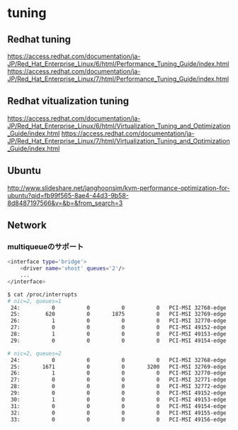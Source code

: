 # tuning

## Redhat tuning
https://access.redhat.com/documentation/ja-JP/Red_Hat_Enterprise_Linux/6/html/Performance_Tuning_Guide/index.html
https://access.redhat.com/documentation/ja-JP/Red_Hat_Enterprise_Linux/7/html/Performance_Tuning_Guide/index.html

## Redhat vitualization tuning
https://access.redhat.com/documentation/ja-JP/Red_Hat_Enterprise_Linux/6/html/Virtualization_Tuning_and_Optimization_Guide/index.html
https://access.redhat.com/documentation/ja-JP/Red_Hat_Enterprise_Linux/7/html/Virtualization_Tuning_and_Optimization_Guide/index.html

## Ubuntu
http://www.slideshare.net/janghoonsim/kvm-performance-optimization-for-ubuntu?qid=fb99f565-8ae4-44d3-9b58-8d8487197566&v=&b=&from_search=3



## Network

### multiqueueのサポート
``` bash
<interface type='bridge'>
    <driver name='vhost' queues='2'/>
    ...
</interface>

$ cat /proc/interrupts
# nic=2, queues=1
 24:          0          0          0          0   PCI-MSI 32768-edge      virtio0-config
 25:        620          0       1875          0   PCI-MSI 32769-edge      virtio0-input.0
 26:          1          0          0          0   PCI-MSI 32770-edge      virtio0-output.0
 27:          0          0          0          0   PCI-MSI 49152-edge      virtio1-config
 28:          1          0          0          0   PCI-MSI 49153-edge      virtio1-input.0
 29:          0          0          0          0   PCI-MSI 49154-edge      virtio1-output.0

# nic=2, queues=2
 24:          0          0          0          0   PCI-MSI 32768-edge      virtio0-config
 25:       1671          0          0       3200   PCI-MSI 32769-edge      virtio0-input.0
 26:          1          0          0          0   PCI-MSI 32770-edge      virtio0-output.0
 27:          0          0          0          0   PCI-MSI 32771-edge      virtio0-input.1
 28:          0          0          0          0   PCI-MSI 32772-edge      virtio0-output.1
 29:          0          0          0          0   PCI-MSI 49152-edge      virtio1-config
 30:          1          0          0          0   PCI-MSI 49153-edge      virtio1-input.0
 31:          0          0          0          0   PCI-MSI 49154-edge      virtio1-output.0
 32:          0          0          0          0   PCI-MSI 49155-edge      virtio1-input.1
 33:          0          0          0          0   PCI-MSI 49156-edge      virtio1-output.1
```

